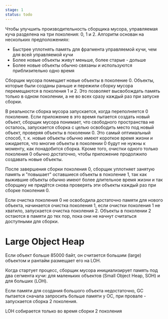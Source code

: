```yaml
---
stage: 1
status: todo
---
```

Чтобы улучшить производительность сборщика мусора, управляемая куча разделена на три поколения: 0, 1 и 2. Алгоритм основан на нескольких предположениях:

- Быстрее уплотнять память для фрагмента управляемой кучи, чем для всей управляемой кучи
- Более новые объекты живут меньше, более старые - дольше
- Более новые объекты обычно связаны и используются приблизительно одно время

Сборщик мусора помещает новые объекты в поколение 0. Объекты, которые были созданы раньше и пережили сборку мусора перемещаются в поколения 1 и 2. Это позволяет высвобождать память только в одном поколении, а не во всех сразу каждый раз при запуске сборки.

В реальности сборка мусора запускается, когда переполняется 0 поколение. Если приложение в это время пытается создать новый объект, сборщик мусора понимает, что свободного пространства не осталось, запускается сборка с целью освободить место под новый объект, проверяя объекты в поколении 0. Это самый оптимальный способ, т. к. новые объекты обычно имеют короткое время жизни и ожидается, что многие объекты в поколении 0 будут не нужны к моменту, как понадобится сборка. Кроме того, очистки одного только поколения 0 обычно достаточно, чтобы приложение продолжило создавать новые объекты.

После завершения сборки поколения 0, сборщик уплотняет занятую память и "повышает" оставшиеся объекты в поколение 1, так как выжившие объекты обычно имеют более длительное время жизни и так сборщику не придётся снова проверять эти объекты каждый раз при сборке поколения 0.

Если очистка поколения 0 не освободила достаточно памяти для нового объекта, начинается очистка поколения 1, если очистки поколения 1 не хватило, запускается очистка поколения 2. Объекты в поколении 2 остаются в памяти до тех пор, пока они не начнут считаться доступными для сборки.

# Large Object Heap

Если объект больше 85000 байт, он считается большим (large) объектом и рантайм размещает его на LOH.

Когда стартует процесс, сборщик мусора инициализирует память под два сегмента кучи: для маленьких объектов (Small Object Heap, SOH) и для больших (LOH). 

Если памяти для создания большого объекта недостаточно, GC пытается сначала запросить больше памяти у ОС, при провале - запускается сборка 2 поколения.

LOH собирается только во время сборки 2 поколения

